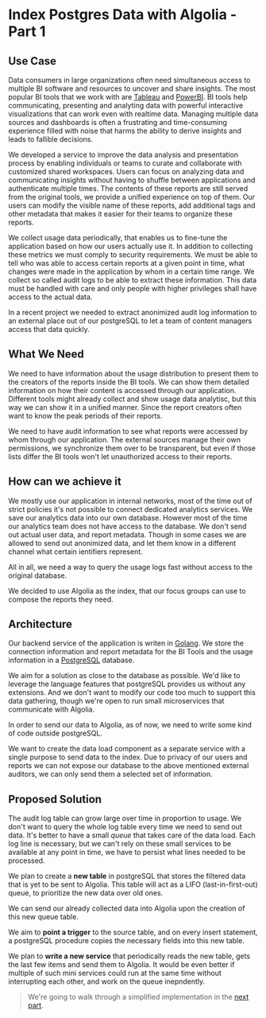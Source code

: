 # Index Postgres Data with Algolia - Part 1

## Use Case

Data consumers in large organizations often need simultaneous access to multiple BI software and resources to uncover and share insights. The most popular BI tools that we work with are [Tableau](https://www.tableau.com/) and [PowerBI](https://powerbi.microsoft.com/en-au/). BI tools help communicating, presenting and analyting data with powerful interactive visualizations that can work even with realtime data.
Managing multiple data sources and dashboards is often a frustrating and time-consuming experience filled with noise that harms the ability to derive insights and leads to fallible decisions.

We developed a service to improve the data analysis and presentation process by enabling individuals or teams to curate and collaborate with customized shared workspaces.
Users can focus on analyzing data and communicating insights without having to shuffle between applications and authenticate multiple times.
The contents of these reports are still served from the original tools, we provide a unified experience on top of them. Our users can modify the visible name of these reports, add additional tags and other metadata that makes it easier for their teams to organize these reports.

We collect usage data periodically, that enables us to fine-tune the application based on how our users actually use it.
In addition to collecting these metrics we must comply to security requirements.
We must be able to tell who was able to access certain reports at a given point in time, what changes were made in the application by whom in a certain time range.
We collect so called audit logs to be able to extract these information.
This data must be handled with care and only people with higher privileges shall have access to the actual data.

In a recent project we needed to extract anonimized audit log information to an external place out of our postgreSQL to let a team of content managers access that data quickly.

## What We Need

We need to have information about the usage distribution to present them to the creators of the reports inside the BI tools. We can show them detailed information on how their content is accessed through our application. Different tools might already collect and show usage data analytisc, but this way we can show it in a unified manner.
Since the report creators often want to know the peak periods of their reports.

We need to have audit information to see what reports were accessed by whom through our application.
The external sources manage their own permissions, we synchronize them over to be transparent, but even if those lists differ the BI tools won't let unauthorized access to their reports.

## How can we achieve it

We mostly use our application in internal networks, most of the time out of strict policies it's not possible to connect dedicated analytics services.
We save our analytics data into our own database.
However most of the time our analytics team does not have access to the database.
We don't send out actual user data, and report metadata.
Though in some cases we are allowed to send out anonimized data, and let them know in a different channel what certain ientifiers represent.

All in all, we need a way to query the usage logs fast without access to the original database.

We decided to use Algolia as the index, that our focus groups can use to compose the reports they need.

## Architecture

Our backend service of the application is writen in [Golang](https://go.dev/).
We store the connection information and report metadata for the BI Tools and the usage information in a [PostgreSQL](https://www.postgresql.org/) database.

We aim for a solution as close to the database as possible.
We'd like to leverage the language features that postgreSQL provides us without any extensions.
And we don't want to modify our code too much to support this data gathering, though we're open to run small microservices that communicate with Algolia.

In order to send our data to Algolia, as of now, we need to write some kind of code outside postgreSQL.

We want to create the data load component as a separate service with a single purpose to send data to the index.
Due to privacy of our users and reports we can not expose our database to the above mentioned external auditors, we can only send them a selected set of information.

## Proposed Solution

The audit log table can grow large over time in proportion to usage.
We don't want to query the whole log table every time we need to send out data.
It's better to have a small *queue* that takes care of the data load.
Each log line is necessary, but we can't rely on these small services to be available at any point in time, we have to persist what lines needed to be processed.

We plan to create a **new table** in postgreSQL that stores the filtered data that is yet to be sent to Algolia.
This table will act as a LIFO (last-in-first-out) queue, to prioritize the new data over old ones.

We can send our already collected data into Algolia upon the creation of this new queue table.

We aim to **point a trigger** to the source table, and on every insert statement,
a postgreSQL procedure copies the necessary fields into this new table.

We plan to **write a new service** that periodically reads the new table, gets the last few items and send them to Algolia.
It would be even better if multiple of such mini services could run at the same time without interrupting each other, and work on the queue inepndently.

> We're going to walk through a simplified implementation in the [next part](./part2.md).
